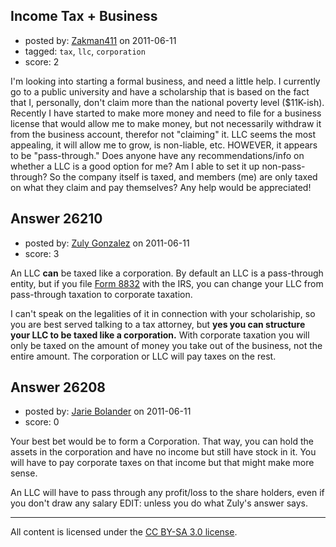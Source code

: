 ## Income Tax + Business

- posted by: [Zakman411](https://stackexchange.com/users/-1/11166-zakman411) on 2011-06-11
- tagged: `tax`, `llc`, `corporation`
- score: 2

I'm looking into starting a formal business, and need a little help. I currently go to a public university and have a scholarship that is based on the fact that I, personally, don't claim more than the national poverty level ($11K-ish). Recently I have started to make more money and need to file for a business license that would allow me to make money, but not necessarily withdraw it from the business account, therefor not "claiming" it. LLC seems the most appealing, it will allow me to grow, is non-liable, etc. HOWEVER, it appears to be "pass-through." Does anyone have any recommendations/info on whether a LLC is a good option for me? Am I able to set it up non-pass-through? So the company itself is taxed, and members (me) are only taxed on what they claim and pay themselves? Any help would be appreciated!


## Answer 26210

- posted by: [Zuly Gonzalez](https://stackexchange.com/users/-1/2692-zuly-gonzalez) on 2011-06-11
- score: 3

<p>An LLC <strong>can</strong> be taxed like a corporation. By default an LLC is a pass-through entity, but if you file <a href="http://www.irs.gov/pub/irs-pdf/f8832.pdf" rel="nofollow">Form 8832</a> with the IRS, you can change your LLC from pass-through taxation to corporate taxation.</p>

<p>I can't speak on the legalities of it in connection with your scholariship, so you are best served talking to a tax attorney, but <strong>yes you can structure your LLC to be taxed like a corporation.</strong> With corporate taxation you will only be taxed on the amount of money you take out of the business, not the entire amount. The corporation or LLC will pay taxes on the rest.</p>



## Answer 26208

- posted by: [Jarie Bolander](https://stackexchange.com/users/-1/585-jarie-bolander) on 2011-06-11
- score: 0

Your best bet would be to form a Corporation. That way, you can hold the assets in the corporation and have no income but still have stock in it. You will have to pay corporate taxes on that income but that might make more sense.

An LLC will have to pass through any profit/loss to the share holders, even if you don't draw any salary EDIT: unless you do what Zuly's answer says.




---

All content is licensed under the [CC BY-SA 3.0 license](https://creativecommons.org/licenses/by-sa/3.0/).
